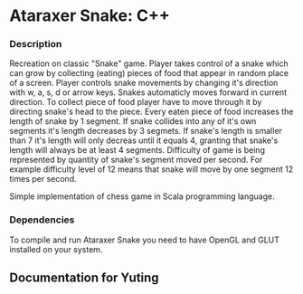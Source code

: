 Ataraxer Snake: C++
===================

### Description ###

Recreation on classic "Snake" game. Player takes control of a snake
which can grow by collecting (eating) pieces of food that appear in
random place of a screen. Player controls snake movements by changing
it's direction with w, a, s, d or arrow keys. Snakes automaticly moves
forward in current direction. To collect piece of food player have to
move through it by directing snake's head to the piece. Every eaten piece
of food increases the length of snake by 1 segment. If snake collides into
any of it's own segments it's length decreases by 3 segmets. If snake's
length is smaller than 7 it's length will only decreas until it equals 4,
granting that snake's length will always be at least 4 segments. Difficulty
of game is being represented by quantity of snake's segment moved per second.
For example difficulty level of 12 means that snake will move by one segment
12 times per second.


Simple implementation of chess game in Scala programming language.

### Dependencies ###

To compile and run Ataraxer Snake you need to have OpenGL and GLUT installed on your system.

## Documentation for Yuting
